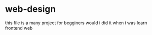 # web-design

this file is  a many project for begginers would i did it when i was learn frontend web
